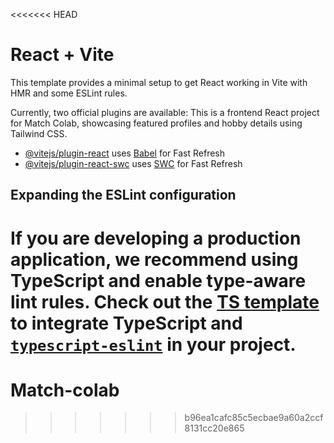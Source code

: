 <<<<<<< HEAD
# React + Vite

This template provides a minimal setup to get React working in Vite with HMR and some ESLint rules.

Currently, two official plugins are available:
This is a frontend React project for Match Colab, showcasing featured profiles and hobby details using Tailwind CSS.

- [@vitejs/plugin-react](https://github.com/vitejs/vite-plugin-react/blob/main/packages/plugin-react/README.md) uses [Babel](https://babeljs.io/) for Fast Refresh
- [@vitejs/plugin-react-swc](https://github.com/vitejs/vite-plugin-react-swc) uses [SWC](https://swc.rs/) for Fast Refresh

## Expanding the ESLint configuration

If you are developing a production application, we recommend using TypeScript and enable type-aware lint rules. Check out the [TS template](https://github.com/vitejs/vite/tree/main/packages/create-vite/template-react-ts) to integrate TypeScript and [`typescript-eslint`](https://typescript-eslint.io) in your project.
=======
# Match-colab
>>>>>>> b96ea1cafc85c5ecbae9a60a2ccf8131cc20e865
